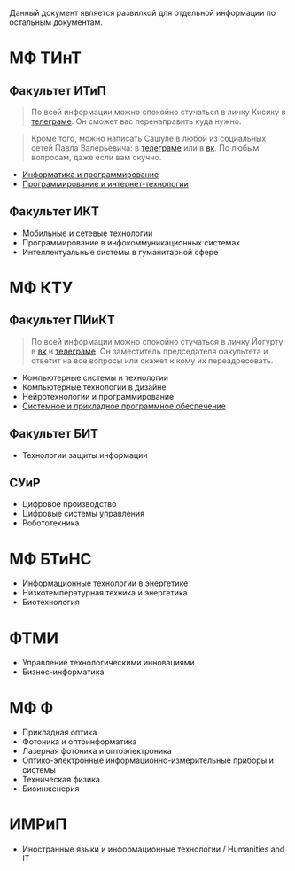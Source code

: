 Данный документ является развилкой для отдельной информации по остальным документам.

# МФ ТИнТ
## Факультет ИТиП
> По всей информации можно спокойно стучаться в личку Кисику в [телеграме](https://t.me/FrediKats). Он сможет вас перенаправить куда нужно.

> Кроме того, можно написать Сашуле в любой из социальных сетей Павла Валерьевича: в [телеграме](https://tele.click/trall) или в [вк](https://vk.com/memesdotcom). По любым вопросам, даже если вам скучно.

- [Информатика и программирование](programs/tint/ct.md)
- [Программирование и интернет-технологии](programs/tint/is.md)

## Факультет ИКТ
- Мобильные и сетевые технологии
- Программирование в инфокоммуникационных системах
- Интеллектуальные системы в гуманитарной сфере

# МФ КТУ

## Факультет ПИиКТ

> По всей информации можно спокойно стучаться в личку Йогурту в [вк](https://vk.com/YogurtTheHorse) и [телеграме](https://tele.click/YogurtTheHorse). Он заместитель председателя факультета и ответит на все вопросы или скажет к кому их переадресовать. 

- Компьютерные системы и технологии
- Компьютерные технологии в дизайне
- Нейротехнологии и программирование
- [Системное и прикладное программное обеспечение](programs/ktu/sppo.md)

## Факультет БИТ

- Технологии защиты информации

## СУиР

- Цифровое производство
- Цифровые системы управления
- Робототехника

# МФ БТиНС

- Информационные технологии в энергетике
- Низкотемпературная техника и энергетика
- Биотехнология

# ФТМИ

- Управление технологическими инновациями
- Бизнес-информатика

# МФ Ф

- Прикладная оптика
- Фотоника и оптоинформатика
- Лазерная фотоника и оптоэлектроника
- Оптико-электронные информационно-измерительные приборы и системы
- Техническая физика
- Биоинженерия

# ИМРиП

- Иностранные языки и информационные технологии / Humanities and IT
